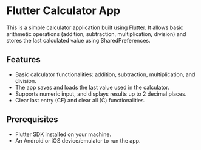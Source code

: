 # Flutter Calculator App

This is a simple calculator application built using Flutter. It allows basic arithmetic operations (addition, subtraction, multiplication, division) and stores the last calculated value using SharedPreferences.

## Features

- Basic calculator functionalities: addition, subtraction, multiplication, and division.
- The app saves and loads the last value used in the calculator.
- Supports numeric input, and displays results up to 2 decimal places.
- Clear last entry (CE) and clear all (C) functionalities.

## Prerequisites

- Flutter SDK installed on your machine.
- An Android or iOS device/emulator to run the app.

